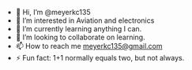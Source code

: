 - 👋 Hi, I’m @meyerkc135
- 👀 I’m interested in Aviation and electronics
- 🌱 I’m currently learning anything I can.
- 💞️ I’m looking to collaborate on learning.
- 📫 How to reach me meyerkc135@gmail.com
- ⚡ Fun fact: 1+1 normally equals two, but not always.

<!---
meyerkc135/meyerkc135 is a ✨ special ✨ repository because its `README.md` (this file) appears on your GitHub profile.
You can click the Preview link to take a look at your changes.
--->
